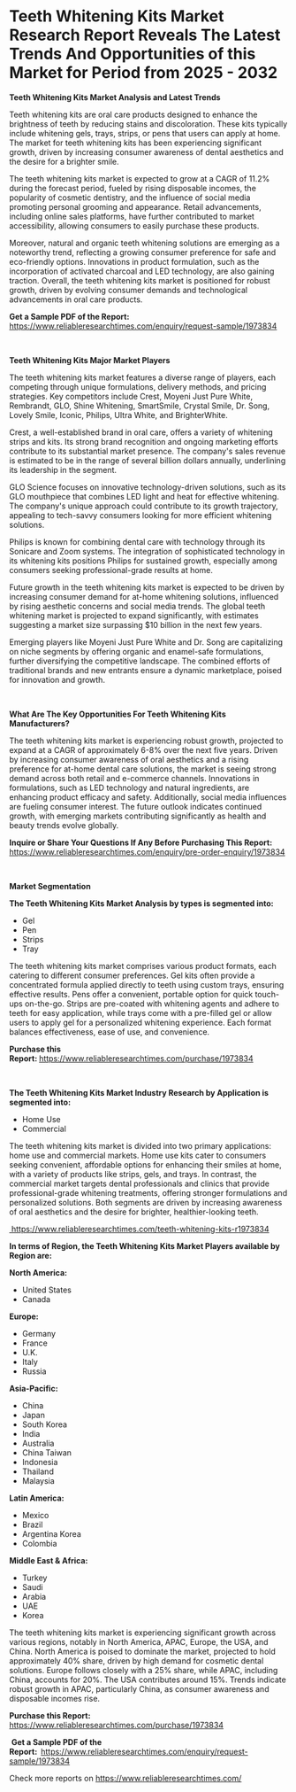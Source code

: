 <p><h1>Teeth Whitening Kits Market Research Report Reveals The Latest Trends And Opportunities of this Market for Period from 2025 - 2032</h1></p><p><strong>Teeth Whitening Kits Market Analysis and Latest Trends</strong></p>
<p><p>Teeth whitening kits are oral care products designed to enhance the brightness of teeth by reducing stains and discoloration. These kits typically include whitening gels, trays, strips, or pens that users can apply at home. The market for teeth whitening kits has been experiencing significant growth, driven by increasing consumer awareness of dental aesthetics and the desire for a brighter smile. </p><p>The teeth whitening kits market is expected to grow at a CAGR of 11.2% during the forecast period, fueled by rising disposable incomes, the popularity of cosmetic dentistry, and the influence of social media promoting personal grooming and appearance. Retail advancements, including online sales platforms, have further contributed to market accessibility, allowing consumers to easily purchase these products. </p><p>Moreover, natural and organic teeth whitening solutions are emerging as a noteworthy trend, reflecting a growing consumer preference for safe and eco-friendly options. Innovations in product formulation, such as the incorporation of activated charcoal and LED technology, are also gaining traction. Overall, the teeth whitening kits market is positioned for robust growth, driven by evolving consumer demands and technological advancements in oral care products.</p></p>
<p><strong>Get a Sample PDF of the Report:&nbsp;</strong> <a href="https://www.reliableresearchtimes.com/enquiry/request-sample/1973834?utm_campaign=3004&utm_medium=2&utm_source=Github&utm_content=ia&utm_term=05042025&utm_id=teeth-whitening-kits">https://www.reliableresearchtimes.com/enquiry/request-sample/1973834</a></p>
<p>&nbsp;</p>
<p><strong>Teeth Whitening Kits Major Market Players</strong></p>
<p><p>The teeth whitening kits market features a diverse range of players, each competing through unique formulations, delivery methods, and pricing strategies. Key competitors include Crest, Moyeni Just Pure White, Rembrandt, GLO, Shine Whitening, SmartSmile, Crystal Smile, Dr. Song, Lovely Smile, Iconic, Philips, Ultra White, and BrighterWhite.</p><p>Crest, a well-established brand in oral care, offers a variety of whitening strips and kits. Its strong brand recognition and ongoing marketing efforts contribute to its substantial market presence. The company's sales revenue is estimated to be in the range of several billion dollars annually, underlining its leadership in the segment.</p><p>GLO Science focuses on innovative technology-driven solutions, such as its GLO mouthpiece that combines LED light and heat for effective whitening. The company's unique approach could contribute to its growth trajectory, appealing to tech-savvy consumers looking for more efficient whitening solutions.</p><p>Philips is known for combining dental care with technology through its Sonicare and Zoom systems. The integration of sophisticated technology in its whitening kits positions Philips for sustained growth, especially among consumers seeking professional-grade results at home.</p><p>Future growth in the teeth whitening kits market is expected to be driven by increasing consumer demand for at-home whitening solutions, influenced by rising aesthetic concerns and social media trends. The global teeth whitening market is projected to expand significantly, with estimates suggesting a market size surpassing $10 billion in the next few years.</p><p>Emerging players like Moyeni Just Pure White and Dr. Song are capitalizing on niche segments by offering organic and enamel-safe formulations, further diversifying the competitive landscape. The combined efforts of traditional brands and new entrants ensure a dynamic marketplace, poised for innovation and growth.</p></p>
<p>&nbsp;</p>
<p><strong>What Are The Key Opportunities For Teeth Whitening Kits Manufacturers?</strong></p>
<p><p>The teeth whitening kits market is experiencing robust growth, projected to expand at a CAGR of approximately 6-8% over the next five years. Driven by increasing consumer awareness of oral aesthetics and a rising preference for at-home dental care solutions, the market is seeing strong demand across both retail and e-commerce channels. Innovations in formulations, such as LED technology and natural ingredients, are enhancing product efficacy and safety. Additionally, social media influences are fueling consumer interest. The future outlook indicates continued growth, with emerging markets contributing significantly as health and beauty trends evolve globally.</p></p>
<p><strong>Inquire or Share Your Questions If Any Before Purchasing This Report:</strong> <a href="https://www.reliableresearchtimes.com/enquiry/pre-order-enquiry/1973834?utm_campaign=3004&utm_medium=2&utm_source=Github&utm_content=ia&utm_term=05042025&utm_id=teeth-whitening-kits">https://www.reliableresearchtimes.com/enquiry/pre-order-enquiry/1973834</a></p>
<p>&nbsp;</p>
<p><strong>Market Segmentation</strong></p>
<p><strong>The Teeth Whitening Kits Market Analysis by types is segmented into:</strong></p>
<p><ul><li>Gel</li><li>Pen</li><li>Strips</li><li>Tray</li></ul></p>
<p><p>The teeth whitening kits market comprises various product formats, each catering to different consumer preferences. Gel kits often provide a concentrated formula applied directly to teeth using custom trays, ensuring effective results. Pens offer a convenient, portable option for quick touch-ups on-the-go. Strips are pre-coated with whitening agents and adhere to teeth for easy application, while trays come with a pre-filled gel or allow users to apply gel for a personalized whitening experience. Each format balances effectiveness, ease of use, and convenience.</p></p>
<p><strong>Purchase this Report:&nbsp;</strong><a href="https://www.reliableresearchtimes.com/purchase/1973834?utm_campaign=3004&utm_medium=2&utm_source=Github&utm_content=ia&utm_term=05042025&utm_id=teeth-whitening-kits">https://www.reliableresearchtimes.com/purchase/1973834</a></p>
<p>&nbsp;</p>
<p><strong>The Teeth Whitening Kits Market Industry Research by Application is segmented into:</strong></p>
<p><ul><li>Home Use</li><li>Commercial</li></ul></p>
<p><p>The teeth whitening kits market is divided into two primary applications: home use and commercial markets. Home use kits cater to consumers seeking convenient, affordable options for enhancing their smiles at home, with a variety of products like strips, gels, and trays. In contrast, the commercial market targets dental professionals and clinics that provide professional-grade whitening treatments, offering stronger formulations and personalized solutions. Both segments are driven by increasing awareness of oral aesthetics and the desire for brighter, healthier-looking teeth.</p></p>
<p><a href="https://www.reliableresearchtimes.com/teeth-whitening-kits-r1973834?utm_campaign=3004&utm_medium=2&utm_source=Github&utm_content=ia&utm_term=05042025&utm_id=teeth-whitening-kits">&nbsp;https://www.reliableresearchtimes.com/teeth-whitening-kits-r1973834</a></p>
<p><strong>In terms of Region, the Teeth Whitening Kits Market Players available by Region are:</strong></p>
<p>
    <p> <strong> North America: </strong>
        <ul>
            <li>United States</li>
            <li>Canada</li>
        </ul>
        </p> 
    <p> <strong> Europe: </strong>
        <ul>
            <li>Germany</li>
            <li>France</li>
            <li>U.K.</li>
            <li>Italy</li>
            <li>Russia</li>
        </ul>
        </p> 
    <p> <strong> Asia-Pacific: </strong>
        <ul>
            <li>China</li>
            <li>Japan</li>
            <li>South Korea</li>
            <li>India</li>
            <li>Australia</li>
            <li>China Taiwan</li>
            <li>Indonesia</li>
            <li>Thailand</li>
            <li>Malaysia</li>
        </ul>
        </p> 
    <p> <strong> Latin America: </strong>
        <ul>
            <li>Mexico</li>
            <li>Brazil</li>
            <li>Argentina Korea</li>
            <li>Colombia</li>
        </ul>
        </p> 
    <p> <strong> Middle East & Africa: </strong>
        <ul>
            <li>Turkey</li>
            <li>Saudi</li>
            <li>Arabia</li>
            <li>UAE</li>
            <li>Korea</li>
        </ul>
    </p>
    </p>
<p><p>The teeth whitening kits market is experiencing significant growth across various regions, notably in North America, APAC, Europe, the USA, and China. North America is poised to dominate the market, projected to hold approximately 40% share, driven by high demand for cosmetic dental solutions. Europe follows closely with a 25% share, while APAC, including China, accounts for 20%. The USA contributes around 15%. Trends indicate robust growth in APAC, particularly China, as consumer awareness and disposable incomes rise.</p></p>
<p><strong>Purchase this Report: </strong><a href="https://www.reliableresearchtimes.com/purchase/1973834?utm_campaign=3004&utm_medium=2&utm_source=Github&utm_content=ia&utm_term=05042025&utm_id=teeth-whitening-kits">https://www.reliableresearchtimes.com/purchase/1973834</a></p>
<p>&nbsp;<strong>Get a Sample PDF of the Report:&nbsp;&nbsp;</strong><a href="https://www.reliableresearchtimes.com/enquiry/request-sample/1973834?utm_campaign=3004&utm_medium=2&utm_source=Github&utm_content=ia&utm_term=05042025&utm_id=teeth-whitening-kits">https://www.reliableresearchtimes.com/enquiry/request-sample/1973834</a></p>
<p><strong></strong></p>
<p>Check more reports on <a href="https://www.reliableresearchtimes.com/?utm_campaign=3004&utm_medium=2&utm_source=Github&utm_content=ia&utm_term=05042025&utm_id=teeth-whitening-kits">https://www.reliableresearchtimes.com/</a></p>
